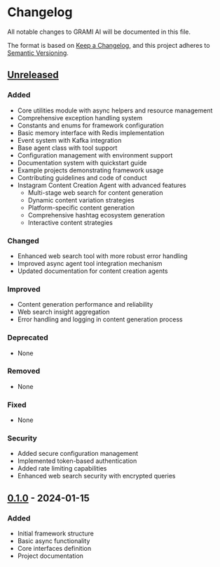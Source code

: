 # Changelog

All notable changes to GRAMI AI will be documented in this file.

The format is based on [Keep a Changelog](https://keepachangelog.com/en/1.0.0/),
and this project adheres to [Semantic Versioning](https://semver.org/spec/v2.0.0.html).

## [Unreleased]

### Added
- Core utilities module with async helpers and resource management
- Comprehensive exception handling system
- Constants and enums for framework configuration
- Basic memory interface with Redis implementation
- Event system with Kafka integration
- Base agent class with tool support
- Configuration management with environment support
- Documentation system with quickstart guide
- Example projects demonstrating framework usage
- Contributing guidelines and code of conduct
- Instagram Content Creation Agent with advanced features
  - Multi-stage web search for content generation
  - Dynamic content variation strategies
  - Platform-specific content generation
  - Comprehensive hashtag ecosystem generation
  - Interactive content strategies

### Changed
- Enhanced web search tool with more robust error handling
- Improved async agent tool integration mechanism
- Updated documentation for content creation agents

### Improved
- Content generation performance and reliability
- Web search insight aggregation
- Error handling and logging in content generation process

### Deprecated
- None

### Removed
- None

### Fixed
- None

### Security
- Added secure configuration management
- Implemented token-based authentication
- Added rate limiting capabilities
- Enhanced web search security with encrypted queries

## [0.1.0] - 2024-01-15

### Added
- Initial framework structure
- Basic async functionality
- Core interfaces definition
- Project documentation

[Unreleased]: https://github.com/yourusername/grami-ai/compare/v0.1.0...HEAD
[0.1.0]: https://github.com/yourusername/grami-ai/releases/tag/v0.1.0
